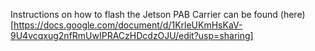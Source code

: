 Instructions on how to flash the Jetson PAB Carrier can be found (here)[https://docs.google.com/document/d/1KrleUKmHsKaV-9U4vcqxug2nfRmUwIPRACzHDcdzOJU/edit?usp=sharing]
